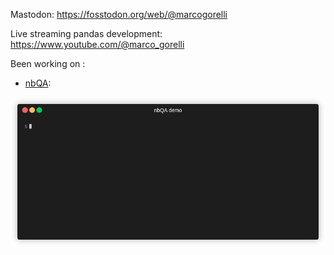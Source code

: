 Mastodon: https://fosstodon.org/web/@marcogorelli

Live streaming pandas development: https://www.youtube.com/@marco_gorelli

Been working on :

- [nbQA](https://github.com/nbQA-dev/nbQA):

<p align="center">
    <a href="#readme">
        <img alt="demo" src="https://raw.githubusercontent.com/nbQA-dev/nbQA-demo/master/demo.gif">
    </a>
</p>
